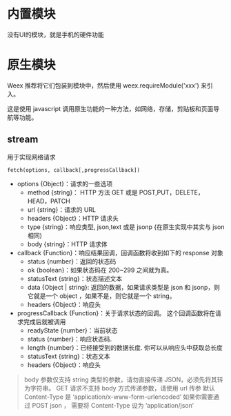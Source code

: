 
# 内置模块

没有UI的模块，就是手机的硬件功能


# 原生模块

Weex 推荐将它们包装到模块中，然后使用 weex.requireModule('xxx') 来引入。 

这是使用 javascript 调用原生功能的一种方法，如网络，存储，剪贴板和页面导航等功能。



## stream

用于实现网络请求

```
fetch(options, callback[,progressCallback])
```

- options {Object}：请求的一些选项
    - method {string}： HTTP 方法 GET 或是 POST,PUT，DELETE，HEAD，PATCH
    - url {string}：请求的 URL
    - headers {Object}：HTTP 请求头
    - type {string}：响应类型, json,text 或是 jsonp {在原生实现中其实与 json 相同)
    - body {string}：HTTP 请求体
- callback {Function}：响应结果回调，回调函数将收到如下的 response 对象
    - status {number}：返回的状态码
    - ok {boolean}：如果状态码在 200~299 之间就为真。
    - statusText {string}：状态描述文本
    - data {Object | string}: 返回的数据，如果请求类型是 json 和 jsonp，则它就是一个 object ，如果不是，则它就是一个 string。
    - headers {Object}：响应头
- progressCallback {Function}：关于请求状态的回调。 这个回调函数将在请求完成后就被调用
    - readyState {number}：当前状态
    - status {number}：响应状态码.
    - length {number}：已经接受到的数据长度. 你可以从响应头中获取总长度
    - statusText {string}：状态文本
    - headers {Object}：响应头

>  body 参数仅支持 string 类型的参数，请勿直接传递 JSON，必须先将其转为字符串。
>  GET 请求不支持 body 方式传递参数，请使用 url 传参
> 默认 Content-Type 是 ‘application/x-www-form-urlencoded’
> 如果你需要通过 POST json ， 需要将 Content-Type 设为 ‘application/json’